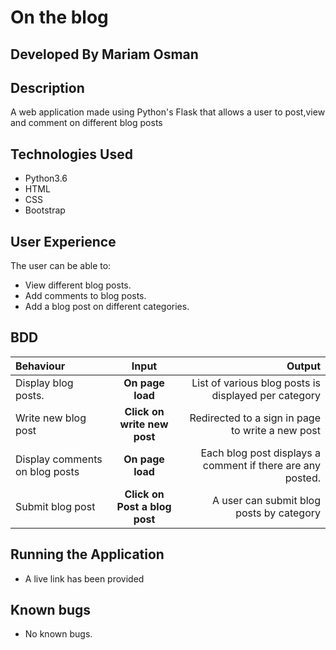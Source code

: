 # On the blog

## Developed By Mariam Osman

## Description
A web application made using Python's Flask that allows a user to post,view and comment on different blog posts



## Technologies Used
* Python3.6
* HTML
* CSS
* Bootstrap

## User Experience

The user can be able to:
* View different blog posts.
* Add comments to blog posts.
* Add a blog post on different categories.

## BDD
| Behaviour | Input | Output |
| :---------------- | :---------------: | ------------------: |
| Display blog posts. | **On page load** | List of various blog posts is displayed per category |
| Write new blog post | **Click on write new post** | Redirected to a sign in page to write a new post |
| Display comments on blog posts | **On page load** | Each blog post displays a comment if there are any posted. |
| Submit blog post | **Click on Post a blog post** | A user can submit blog posts by category |

## Running the Application
* A live link has been provided

## Known bugs
* No known bugs.


